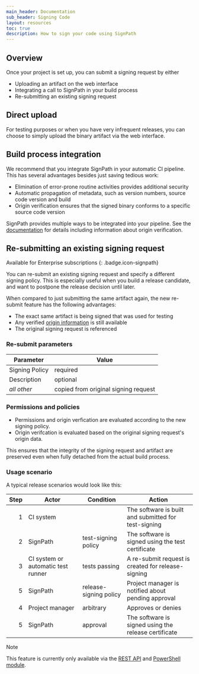 ```yaml
---
main_header: Documentation
sub_header: Signing Code
layout: resources
toc: true
description: How to sign your code using SignPath
---
```


## Overview

Once your project is set up, you can submit a signing request by either

* Uploading an artifact on the web interface
* Integrating a call to SignPath in your build process
* Re-submitting an existing signing request

## Direct upload

For testing purposes or when you have very infrequent releases, you can choose to simply upload the binary artifact via the web interface.

## Build process integration

We recommend that you integrate SignPath in your automatic CI pipeline. This has several advantages besides just saving tedious work:

* Elimination of error-prone routine activities provides additional security
* Automatic propagation of metadata, such as version numbers, source code version and build
* Origin verification ensures that the signed binary conforms to a specific source code version

SignPath provides multiple ways to be integrated into your pipeline. See the [documentation](/documentation/build-system-integration) for details including information about origin verification.

## Re-submitting an existing signing request

Available for Enterprise subscriptions
{: .badge.icon-signpath}

You can re-submit an existing signing request and specify a different signing policy. This is especially useful when you build a release candidate, and want to postpone the release decision until later.

When compared to just submitting the same artifact again, the new re-submit feature has the following advantages:

* The exact same artifact is being signed that was used for testing
* Any verified [origin information](/documentation/build-system-integration#ci-integrations-with-origin-verification) is still available 
* The original signing request is referenced

### Re-submit parameters

| Parameter      | Value 
|----------------|----------
| Signing Policy | required 
| Description    | optional 
| _all other_    | copied from original signing request

### Permissions and policies

* Permissions and origin verfication are evaluated according to the new signing policy.
* Origin verifcation is evaluated based on the original signing request's origin data. 

This ensures that the integrity of the signing request and artifact are preserved even when fully detached from the actual build process.

### Usage scenario

A typical release scenarios would look like this:

| Step | Actor                              | Condition              | Action
|-----:|------------------------------------|------------------------|---------------------------------------------------------
| 1    | CI system                          |                        | The software is built and submitted for test-signing
| 2    | SignPath                           | test-signing policy    | The software is signed using the test certificate
| 3    | CI system or automatic test runner | tests passing          | A re-submit request is created for release-signing
| 5    | SignPath                           | release-signing policy | Project manager is notified about pending approval
| 4    | Project manager                    | arbitrary              | Approves or denies
| 5    | SignPath                           | approval               | The software is signed using the release certificate

<div class="panel info" markdown="1">
<div class="panel-header">Note</div>

This feature is currently only available via the [REST API](/documentation/build-system-integration#re-submit-a-signing-request) and [PowerShell module](/documentation/build-system-integration#powershell).
</div>